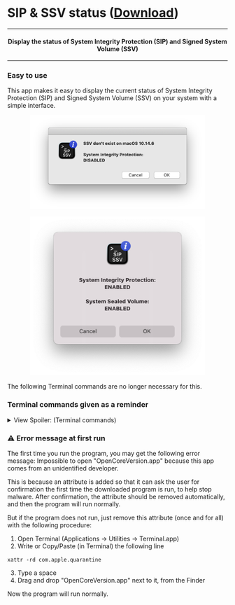 # SIP & SSV status ([Download](https://github.com/alphascorp/SIP-SSV-status/blob/main/Screenshots/Main%20GUI%20macOS%2011%20%2B.png))

---

<h4 align="center">Display the status of System Integrity Protection (SIP) and Signed System Volume (SSV)</h4>

---

### Easy to use

This app makes it easy to display the current status of System Integrity Protection (SIP) and Signed System Volume (SSV) on your system with a simple interface.


<p align="center"><img width="400" alt="Main GUI macOS 10.14.6" src="https://github.com/alphascorp/SIP-SSV-status/blob/main/Screenshots/Main%20GUI%20macOS%2010.14.6.png"></p>


<p align="center"><img width="400" alt="Main GUI macOS 11 +" src="https://github.com/alphascorp/SIP-SSV-status/blob/main/Screenshots/Main%20GUI%20macOS%2011%20%2B.png"></p>

The following Terminal commands are no longer necessary for this.


### Terminal commands given as a reminder

<details> <summary> View Spoiler: (Terminal commands)  </summary>

  - For displaying System Integrity Protection (SIP):
```
csrutil status
```


  - For displaying Signed System Volume (SSV):
```
csrutil authenticated-root status
```

</details>


### :warning: Error message at first run

The first time you run the program, you may get the following error message:
Impossible to open "OpenCoreVersion.app" because this app comes from an unidentified developer.


This is because an attribute is added so that it can ask the user for confirmation the first time the downloaded program is run, to help stop malware. After confirmation, the attribute should be removed automatically, and then the program will run normally.

But if the program does not run, just remove this attribute (once and for all) with the following procedure:
1. Open Terminal (Applications -> Utilities -> Terminal.app)
2. Write or Copy/Paste (in Terminal) the following line
```
xattr -rd com.apple.quarantine 
```
3. Type a space
4. Drag and drop "OpenCoreVersion.app" next to it, from the Finder

Now the program will run normally.